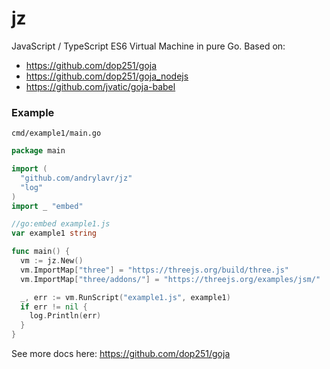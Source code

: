 jz
==

JavaScript / TypeScript ES6 Virtual Machine in pure Go.
Based on: 
* https://github.com/dop251/goja
* https://github.com/dop251/goja_nodejs
* https://github.com/jvatic/goja-babel


### Example 
`cmd/example1/main.go`

```go
package main

import (
  "github.com/andrylavr/jz"
  "log"
)
import _ "embed"

//go:embed example1.js
var example1 string

func main() {
  vm := jz.New()
  vm.ImportMap["three"] = "https://threejs.org/build/three.js"
  vm.ImportMap["three/addons/"] = "https://threejs.org/examples/jsm/"

  _, err := vm.RunScript("example1.js", example1)
  if err != nil {
    log.Println(err)
  }
}

```

See more docs here: https://github.com/dop251/goja